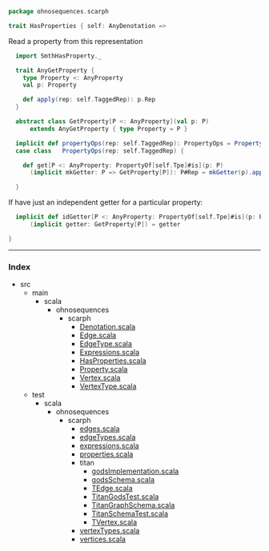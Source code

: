 
```scala
package ohnosequences.scarph

trait HasProperties { self: AnyDenotation =>
```

Read a property from this representation

```scala
  import SmthHasProperty._

  trait AnyGetProperty {
    type Property <: AnyProperty
    val p: Property

    def apply(rep: self.TaggedRep): p.Rep
  }

  abstract class GetProperty[P <: AnyProperty](val p: P) 
      extends AnyGetProperty { type Property = P }

  implicit def propertyOps(rep: self.TaggedRep): PropertyOps = PropertyOps(rep)
  case class   PropertyOps(rep: self.TaggedRep) {

    def get[P <: AnyProperty: PropertyOf[self.Tpe]#is](p: P)
      (implicit mkGetter: P => GetProperty[P]): P#Rep = mkGetter(p).apply(rep)

  }
```

If have just an independent getter for a particular property:

```scala
  implicit def idGetter[P <: AnyProperty: PropertyOf[self.Tpe]#is](p: P)
      (implicit getter: GetProperty[P]) = getter

}

```


------

### Index

+ src
  + main
    + scala
      + ohnosequences
        + scarph
          + [Denotation.scala][main/scala/ohnosequences/scarph/Denotation.scala]
          + [Edge.scala][main/scala/ohnosequences/scarph/Edge.scala]
          + [EdgeType.scala][main/scala/ohnosequences/scarph/EdgeType.scala]
          + [Expressions.scala][main/scala/ohnosequences/scarph/Expressions.scala]
          + [HasProperties.scala][main/scala/ohnosequences/scarph/HasProperties.scala]
          + [Property.scala][main/scala/ohnosequences/scarph/Property.scala]
          + [Vertex.scala][main/scala/ohnosequences/scarph/Vertex.scala]
          + [VertexType.scala][main/scala/ohnosequences/scarph/VertexType.scala]
  + test
    + scala
      + ohnosequences
        + scarph
          + [edges.scala][test/scala/ohnosequences/scarph/edges.scala]
          + [edgeTypes.scala][test/scala/ohnosequences/scarph/edgeTypes.scala]
          + [expressions.scala][test/scala/ohnosequences/scarph/expressions.scala]
          + [properties.scala][test/scala/ohnosequences/scarph/properties.scala]
          + titan
            + [godsImplementation.scala][test/scala/ohnosequences/scarph/titan/godsImplementation.scala]
            + [godsSchema.scala][test/scala/ohnosequences/scarph/titan/godsSchema.scala]
            + [TEdge.scala][test/scala/ohnosequences/scarph/titan/TEdge.scala]
            + [TitanGodsTest.scala][test/scala/ohnosequences/scarph/titan/TitanGodsTest.scala]
            + [TitanGraphSchema.scala][test/scala/ohnosequences/scarph/titan/TitanGraphSchema.scala]
            + [TitanSchemaTest.scala][test/scala/ohnosequences/scarph/titan/TitanSchemaTest.scala]
            + [TVertex.scala][test/scala/ohnosequences/scarph/titan/TVertex.scala]
          + [vertexTypes.scala][test/scala/ohnosequences/scarph/vertexTypes.scala]
          + [vertices.scala][test/scala/ohnosequences/scarph/vertices.scala]

[main/scala/ohnosequences/scarph/Denotation.scala]: Denotation.scala.md
[main/scala/ohnosequences/scarph/Edge.scala]: Edge.scala.md
[main/scala/ohnosequences/scarph/EdgeType.scala]: EdgeType.scala.md
[main/scala/ohnosequences/scarph/Expressions.scala]: Expressions.scala.md
[main/scala/ohnosequences/scarph/HasProperties.scala]: HasProperties.scala.md
[main/scala/ohnosequences/scarph/Property.scala]: Property.scala.md
[main/scala/ohnosequences/scarph/Vertex.scala]: Vertex.scala.md
[main/scala/ohnosequences/scarph/VertexType.scala]: VertexType.scala.md
[test/scala/ohnosequences/scarph/edges.scala]: ../../../../test/scala/ohnosequences/scarph/edges.scala.md
[test/scala/ohnosequences/scarph/edgeTypes.scala]: ../../../../test/scala/ohnosequences/scarph/edgeTypes.scala.md
[test/scala/ohnosequences/scarph/expressions.scala]: ../../../../test/scala/ohnosequences/scarph/expressions.scala.md
[test/scala/ohnosequences/scarph/properties.scala]: ../../../../test/scala/ohnosequences/scarph/properties.scala.md
[test/scala/ohnosequences/scarph/titan/godsImplementation.scala]: ../../../../test/scala/ohnosequences/scarph/titan/godsImplementation.scala.md
[test/scala/ohnosequences/scarph/titan/godsSchema.scala]: ../../../../test/scala/ohnosequences/scarph/titan/godsSchema.scala.md
[test/scala/ohnosequences/scarph/titan/TEdge.scala]: ../../../../test/scala/ohnosequences/scarph/titan/TEdge.scala.md
[test/scala/ohnosequences/scarph/titan/TitanGodsTest.scala]: ../../../../test/scala/ohnosequences/scarph/titan/TitanGodsTest.scala.md
[test/scala/ohnosequences/scarph/titan/TitanGraphSchema.scala]: ../../../../test/scala/ohnosequences/scarph/titan/TitanGraphSchema.scala.md
[test/scala/ohnosequences/scarph/titan/TitanSchemaTest.scala]: ../../../../test/scala/ohnosequences/scarph/titan/TitanSchemaTest.scala.md
[test/scala/ohnosequences/scarph/titan/TVertex.scala]: ../../../../test/scala/ohnosequences/scarph/titan/TVertex.scala.md
[test/scala/ohnosequences/scarph/vertexTypes.scala]: ../../../../test/scala/ohnosequences/scarph/vertexTypes.scala.md
[test/scala/ohnosequences/scarph/vertices.scala]: ../../../../test/scala/ohnosequences/scarph/vertices.scala.md